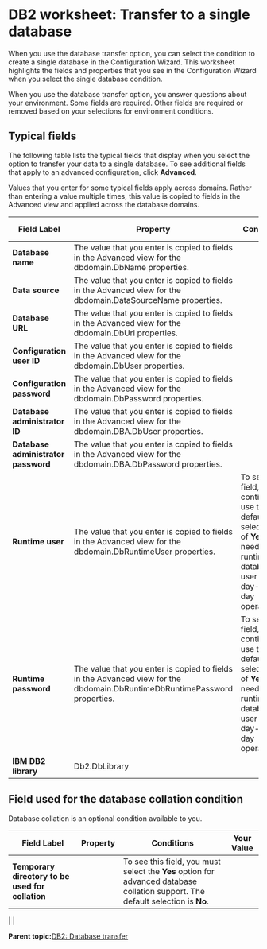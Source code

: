 # DB2 worksheet: Transfer to a single database 

When you use the database transfer option, you can select the condition to create a single database in the Configuration Wizard. This worksheet highlights the fields and properties that you see in the Configuration Wizard when you select the single database condition.

When you use the database transfer option, you answer questions about your environment. Some fields are required. Other fields are required or removed based on your selections for environment conditions.

## Typical fields

The following table lists the typical fields that display when you select the option to transfer your data to a single database. To see additional fields that apply to an advanced configuration, click **Advanced**.

Values that you enter for some typical fields apply across domains. Rather than entering a value multiple times, this value is copied to fields in the Advanced view and applied across the database domains.

|Field Label|Property|Condition|Your Value|
|-----------|--------|---------|----------|
|**Database name**|The value that you enter is copied to fields in the Advanced view for the dbdomain.DbName properties.| | |
|**Data source**|The value that you enter is copied to fields in the Advanced view for the dbdomain.DataSourceName properties.| | |
|**Database URL**|The value that you enter is copied to fields in the Advanced view for the dbdomain.DbUrl properties.| | |
|**Configuration user ID**|The value that you enter is copied to fields in the Advanced view for the dbdomain.DbUser properties.| | |
|**Configuration password**|The value that you enter is copied to fields in the Advanced view for the dbdomain.DbPassword properties.| | |
|**Database administrator ID**|The value that you enter is copied to fields in the Advanced view for the dbdomain.DBA.DbUser properties.| | |
|**Database administrator password**|The value that you enter is copied to fields in the Advanced view for the dbdomain.DBA.DbPassword properties.| | |
|**Runtime user**|The value that you enter is copied to fields in the Advanced view for the dbdomain.DbRuntimeUser properties.|To see this field, continue to use the default selection of **Yes** for needing a runtime database user for day-to-day operations.| |
|**Runtime password**|The value that you enter is copied to fields in the Advanced view for the dbdomain.DbRuntimeDbRuntimePassword properties.|To see this field, continue to use the default selection of **Yes** for needing a runtime database user for day-to-day operations.| |
|**IBM DB2 library**|Db2.DbLibrary| | |

## Field used for the database collation condition

Database collation is an optional condition available to you.

|Field Label|Property|Conditions|Your Value|
|-----------|--------|----------|----------|
|**Temporary directory to be used for collation**| |To see this field, you must select the **Yes** option for advanced database collation support. The default selection is **No**.

| |

**Parent topic:**[DB2: Database transfer ](../config/cw_db_transfer-db2.md)

